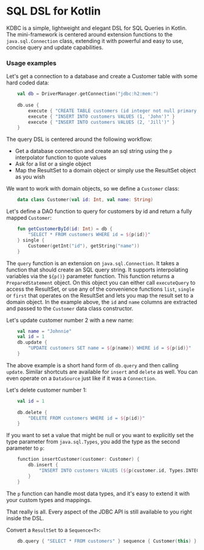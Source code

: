 # SQL DSL for Kotlin

KDBC is a simple, lightweight and elegant DSL for SQL Queries in Kotlin. The mini-framework
is centered around extension functions to the `java.sql.Connection` class, extending it
with powerful and easy to use, concise query and update capabilities.

### Usage examples

Let's get a connection to a database and create a Customer table with some hard coded data:

```kotlin
	val db = DriverManager.getConnection("jdbc:h2:mem:")
	
	db.use {
		execute { "CREATE TABLE customers (id integer not null primary key, name text)") }
		execute { "INSERT INTO customers VALUES (1, 'John')" }
		execute { "INSERT INTO customers VALUES (2, 'Jill')" }
	}
```

The query DSL is centered around the following workflow:

* Get a database connection and create an sql string using the `p` interpolator function to quote values
* Ask for a list or a single object
* Map the ResultSet to a domain object or simply use the ResultSet object as you wish

We want to work with domain objects, so we define a `Customer` class:

```kotlin
	data class Customer(val id: Int, val name: String)
```

Let's define a DAO function to query for customers by id and return a fully mapped `Customer`:

```kotlin
	fun getCustomerById(id: Int) = db {
		"SELECT * FROM customers WHERE id = ${p(id)}"
    } single {
        Customer(getInt("id"), getString("name"))
    }
```

The `query` function is an extension on `java.sql.Connection`. It takes a function that should create an SQL query string.
It supports interpolating variables via the `${p()}` parameter function. This function returns a `PreparedStatement` object. 
On this object you can either call `executeQuery` to access the ResultSet, or use any of the convenience functions `list`, `single` or
`first` that operates on the ResultSet and lets you map the result set to a domain object. In the example above,
the `id` and `name` columns are extracted and passed to the `Customer` data class constructor.
 
Let's update customer number 2 with a new name:

```kotlin
    val name = "Johnnie"
    val id = 1
	db.update { 
	    "UPDATE customers SET name = ${p(name)} WHERE id = ${p(id)}" 
	}
```
    
The above example is a short hand form of `db.query` and then calling `update`. Similar
shortcuts are available for `insert` and `delete` as well. You can even operate on a `DataSource` just like if it was
a `Connection`.

Let's delete customer number 1:

```kotlin
    val id = 1
    
	db.delete { 
	    "DELETE FROM customers WHERE id = ${p(id)}" 
	}
```

If you want to set a value that might be null or you want to explicitly set the type parameter from `java.sql.Types`,
 you add the type as the second parameter to `p`:
 
```kotlin
    function insertCustomer(customer: Customer) {
        db.insert {
            "INSERT INTO customers VALUES (${p(customer.id, Types.INTEGER})), ${p(customer.name})"
        }
    }
```

The `p` function can handle most data types, and it's easy to extend it with your custom types and mappings.

That really is all. Every aspect of the JDBC API is still available to you right inside the DSL.

Convert a `ResultSet` to a `Sequence<T>`:

```kotlin
    db.query { "SELECT * FROM customers" } sequence { Customer(this) }
```